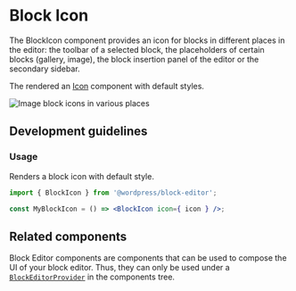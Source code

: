 # Block Icon

The BlockIcon component provides an icon for blocks in different places in the editor: the toolbar of a selected block, the placeholders of certain blocks (gallery, image), the block insertion panel of the editor or the secondary sidebar.

The rendered an [Icon](https://github.com/WordPress/gutenberg/tree/HEAD/packages/components/src/icon) component with default styles.

![Image block icons in various places](https://make.wordpress.org/core/files/2020/08/image-block-icons-in-various-places.png)

## Development guidelines

### Usage

Renders a block icon with default style.

```jsx
import { BlockIcon } from '@wordpress/block-editor';

const MyBlockIcon = () => <BlockIcon icon={ icon } />;
```

## Related components

Block Editor components are components that can be used to compose the UI of your block editor. Thus, they can only be used under a [`BlockEditorProvider`](https://github.com/WordPress/gutenberg/blob/HEAD/packages/block-editor/src/components/provider/README.md) in the components tree.
